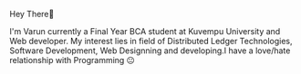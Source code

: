 Hey There👋

I'm Varun currently a Final Year BCA student at Kuvempu University and Web developer. My interest lies in field of Distributed Ledger Technologies, Software Development, Web Designning and developing.I have a love/hate relationship with Programming 😐

<!---
varunnaik1121/varunnaik1121 is a ✨ special ✨ repository because its `README.md` (this file) appears on your GitHub profile.
You can click the Preview link to take a look at your changes.
--->
